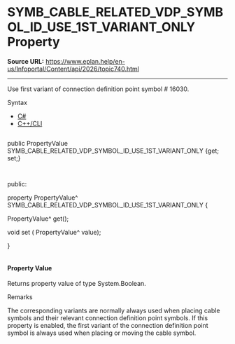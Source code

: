 # SYMB_CABLE_RELATED_VDP_SYMBOL_ID_USE_1ST_VARIANT_ONLY Property

**Source URL:** https://www.eplan.help/en-us/Infoportal/Content/api/2026/topic740.html

---

Use first variant of connection definition point symbol # 16030.

Syntax

- [C#](#i-syntax-CS)
- [C++/CLI](#i-syntax-CPP2005)

```
```
public PropertyValue SYMB_CABLE_RELATED_VDP_SYMBOL_ID_USE_1ST_VARIANT_ONLY {get; set;}
```
```

```
```
public:

property PropertyValue^ SYMB_CABLE_RELATED_VDP_SYMBOL_ID_USE_1ST_VARIANT_ONLY {

   PropertyValue^ get();

   void set (    PropertyValue^ value);

}
```
```

#### Property Value

Returns property value of type System.Boolean.

Remarks

The corresponding variants are normally always used when placing cable symbols and their relevant connection definition point symbols. If this property is enabled, the first variant of the connection definition point symbol is always used when placing or moving the cable symbol.
